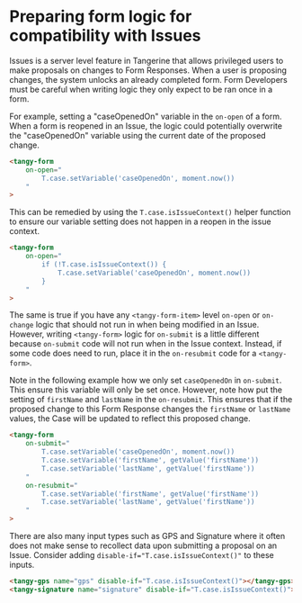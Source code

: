 # Preparing form logic for compatibility with Issues

Issues is a server level feature in Tangerine that allows privileged users to make proposals on changes to Form Responses. When a user is proposing changes, the system unlocks an already completed form. Form Developers must be careful when writing logic they only expect to be ran once in a form.

For example, setting a "caseOpenedOn" variable in the `on-open` of a form. When a form is reopened in an Issue, the logic could potentially overwrite the "caseOpenedOn" variable using the current date of the proposed change.  


```html
<tangy-form
    on-open="
        T.case.setVariable('caseOpenedOn', moment.now())
    "
>
``` 

This can be remedied by using the `T.case.isIssueContext()` helper function to ensure our variable setting does not happen in a reopen in the issue context.

```html
<tangy-form
    on-open="
        if (!T.case.isIssueContext()) {
            T.case.setVariable('caseOpenedOn', moment.now())
        }
    "
>
```

The same is true if you have any `<tangy-form-item>` level `on-open` or `on-change` logic that should not run in when being modified in an Issue. However, writing `<tangy-form>` logic for `on-submit` is a little different because `on-submit` code will not run when in the Issue context. Instead, if some code does need to run, place it in the `on-resubmit` code for a `<tangy-form>`.

Note in the following example how we only set `caseOpenedOn` in `on-submit`. This ensure this variable will only be set once. However, note how put the setting of `firstName` and `lastName` in the `on-resubmit`. This ensures that if the proposed change to this Form Response changes the `firstName` or `lastName` values, the Case will be updated to reflect this proposed change.

```html
<tangy-form
    on-submit="
        T.case.setVariable('caseOpenedOn', moment.now())
        T.case.setVariable('firstName', getValue('firstName'))
        T.case.setVariable('lastName', getValue('firstName'))
    "
    on-resubmit="
        T.case.setVariable('firstName', getValue('firstName'))
        T.case.setVariable('lastName', getValue('firstName'))
    "
>

```

There are also many input types such as GPS and Signature where it often does not make sense to recollect data upon submitting a proposal on an Issue. Consider adding `disable-if="T.case.isIssueContext()"` to these inputs.

```html
<tangy-gps name="gps" disable-if="T.case.isIssueContext()"></tangy-gps>
<tangy-signature name="signature" disable-if="T.case.isIssueContext()"></tangy-signature>
```

